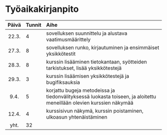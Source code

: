 # Työaikakirjanpito

| Päivä | Tunnit | Aihe  |
| :----:|:-----| :-----|
| 22.3. | 4    | sovelluksen suunnittelu ja alustava vaatimusmäärittely |
| 27.3. | 8    | sovelluksen runko, kirjautuminen ja ensimmäiset yksikkötestit |
| 28.3. | 8    | kurssin lisääminen tietokantaan, syötteiden tarkistukset, lisää yksikkötestejä|
| 29.3. | 3    | kurssin lisäämisen yksikkötestejä ja bugifiksauksia|
| 9.4. | 5    | korjattu bugeja metodeissa ja tiedonvälityksessä luokasta toiseen, ja aloitettu meneillään olevien kurssien näkymää |
| 12.4. | 4    | kurssisivun näkymä, kurssin poistaminen, ulkoasun yhtenäistäminen|
| yht.  | 32   | | 